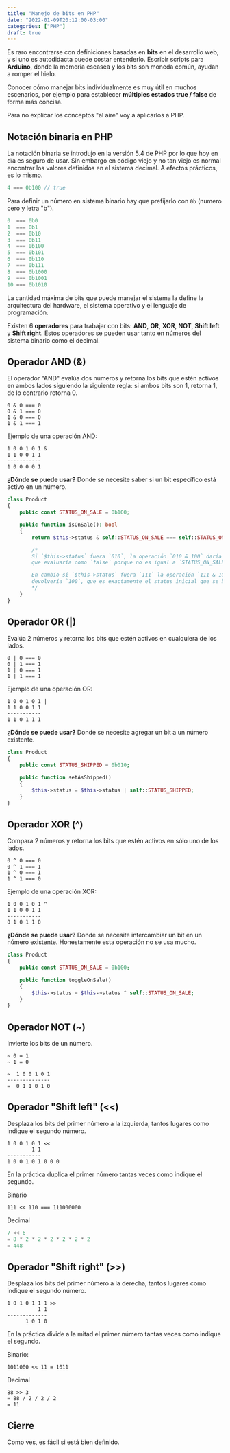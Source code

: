 ```yaml
---
title: "Manejo de bits en PHP"
date: "2022-01-09T20:12:00-03:00"
categories: ["PHP"]
draft: true
---
```


Es raro encontrarse con definiciones basadas en **bits** en el desarrollo web,
y si uno es autodidacta puede costar entenderlo. Escribir scripts para **Arduino**,
donde la memoria escasea y los bits son moneda común, ayudan a romper el hielo.

Conocer cómo manejar bits individualmente es muy útil en muchos escenarios, por
ejemplo para establecer **múltiples estados true / false** de forma más concisa.

Para no explicar los conceptos "al aire" voy a aplicarlos a PHP.

## Notación binaria en PHP

La notación binaria se introdujo en la versión 5.4 de PHP por lo que hoy
en día es seguro de usar. Sin embargo en código viejo y no tan viejo
es normal encontrar los valores definidos en el sistema decimal.
A efectos prácticos, es lo mismo.

```php
4 === 0b100 // true
```

Para definir un número en sistema binario hay que prefijarlo con `0b` (numero cero y letra "b").

```php
0  === 0b0
1  === 0b1
2  === 0b10
3  === 0b11
4  === 0b100
5  === 0b101
6  === 0b110
7  === 0b111
8  === 0b1000
9  === 0b1001
10 === 0b1010
```

La cantidad máxima de bits que puede manejar el sistema la define la arquitectura
del hardware, el sistema operativo y el lenguaje de programación.

Existen 6 **operadores** para trabajar con bits: **AND**, **OR**, **XOR**, **NOT**, **Shift left** y **Shift right**.
Estos operadores se pueden usar tanto en números del sistema binario como el decimal.

## Operador AND (&)
El operador "AND" evalúa dos números y retorna los bits que estén activos
en ambos lados siguiendo la siguiente regla: si ambos bits son 1, retorna 1, de
lo contrario retorna 0.

```markup
0 & 0 === 0
0 & 1 === 0
1 & 0 === 0
1 & 1 === 1
```

Ejemplo de una operación AND:
```markup
1 0 0 1 0 1 &
1 1 0 0 1 1
-----------
1 0 0 0 0 1
```

**¿Dónde se puede usar?** Donde se necesite saber si un bit específico está
activo en un número.

```php
class Product
{
    public const STATUS_ON_SALE = 0b100;

    public function isOnSale(): bool
    {
        return $this->status & self::STATUS_ON_SALE === self::STATUS_ON_SALE;

        /*
        Si `$this->status` fuera `010`, la operación `010 & 100` daría `000` lo
        que evaluaría como `false` porque no es igual a `STATUS_ON_SALE`.

        En cambio si `$this->status` fuera `111` la operación `111 & 100`
        devolvería `100`, que es exactamente el status inicial que se busca.
        */
    }
}
```



## Operador OR (|)
Evalúa 2 números y retorna los bits que estén activos en cualquiera de los lados.

```markup
0 | 0 === 0
0 | 1 === 1
1 | 0 === 1
1 | 1 === 1
```

Ejemplo de una operación OR:
```markup
1 0 0 1 0 1 |
1 1 0 0 1 1
-----------
1 1 0 1 1 1
```

**¿Dónde se puede usar?** Donde se necesite agregar un bit a un número existente.

```php
class Product
{
    public const STATUS_SHIPPED = 0b010;

    public function setAsShipped()
    {
        $this->status = $this->status | self::STATUS_SHIPPED;
    }
}
```

## Operador XOR (^)
Compara 2 números y retorna los bits que estén activos en sólo uno de los lados.

```markup
0 ^ 0 === 0
0 ^ 1 === 1
1 ^ 0 === 1
1 ^ 1 === 0
```

Ejemplo de una operación XOR:

```markup
1 0 0 1 0 1 ^
1 1 0 0 1 1
-----------
0 1 0 1 1 0
```
**¿Dónde se puede usar?** Donde se necesite intercambiar un bit en un número
existente. Honestamente esta operación no se usa mucho.

```php
class Product
{
    public const STATUS_ON_SALE = 0b100;

    public function toggleOnSale()
    {
        $this->status = $this->status ^ self::STATUS_ON_SALE;
    }
}
```


## Operador NOT (~)
Invierte los bits de un número.

```markup
~ 0 = 1
~ 1 = 0
```

```markup
~  1 0 0 1 0 1
--------------
=  0 1 1 0 1 0
```

## Operador "Shift left" (<<)
Desplaza los bits del primer número a la izquierda, tantos lugares como indique el segundo número.

```markup
1 0 0 1 0 1 <<
        1 1
-----------
1 0 0 1 0 1 0 0 0
```

En la práctica duplica el primer número tantas veces como indique el segundo.

Binario
```markup
111 << 110 === 111000000
```

Decimal
```php
7 << 6
= 8 * 2 * 2 * 2 * 2 * 2 * 2
= 448
```


## Operador "Shift right" (>>)
Desplaza los bits del primer número a la derecha, tantos lugares como indique el segundo número.

```markup
1 0 1 0 1 1 1 >>
          1 1
-------------
      1 0 1 0
```

En la práctica divide a la mitad el primer número tantas veces como indique el segundo.

Binario:

```markup
1011000 << 11 = 1011
```

Decimal

```markup
88 >> 3
= 88 / 2 / 2 / 2
= 11
```

## Cierre

Como ves, es fácil si está bien definido.
